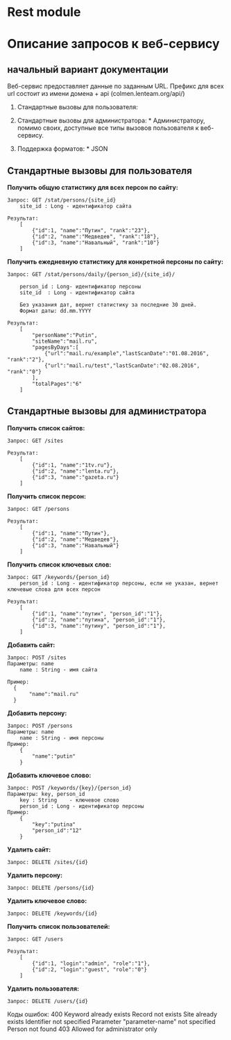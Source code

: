 # Rest module
# Описание запросов к веб-сервису
## начальный вариант документации

Веб-сервис предоставляет данные по заданным URL. 
Префикс для всех url состоит из имени домена + api (colmen.lenteam.org/api/)

  1. 	Стандартные вызовы для пользователя:
   
  2. 	Стандартные вызовы для администратора:
    * 	Администратору, помимо своих, доступные все типы вызовов пользователя к веб-сервису.

  3. Поддержка форматов:
    *   JSON
    
## Стандартные вызовы для пользователя

**Получить общую статистику для всех персон по сайту:**
```
Запрос: GET /stat/persons/{site_id}
    site_id : Long - идентификатор сайта

Результат:
    [
        {"id":1, "name":"Путин", "rank":"23"},
        {"id":2, "name":"Медведев", "rank":"18"},
        {"id":3, "name":"Навальный", "rank":"10"}
    ]
```

**Получить ежедневную статистику для конкретной персоны по сайту:**
```
Запрос: GET /stat/persons/daily/{person_id}/{site_id}/

    person_id : Long- идентификатор персоны
    site_id  : Long - идентификатор сайта
    
	Без указания дат, вернет статистику за последние 30 дней.
	Формат даты: dd.mm.YYYY

Результат:
    [
        "personName":"Putin",
        "siteName":"mail.ru",
        "pagesByDays":[
            {"url":"mail.ru/example","lastScanDate":"01.08.2016", "rank":"2"},
            {"url":"mail.ru/test","lastScanDate":"02.08.2016", "rank":"0"}
        ],
        "totalPages":"6"
    ]
```

## Стандартные вызовы для администратора

**Получить список сайтов:**
```
Запрос: GET /sites

Результат:
    [
        {"id":1, "name":"1tv.ru"},
        {"id":2, "name":"lenta.ru"},
        {"id":3, "name":"gazeta.ru"}
    ]
```

**Получить список персон:**
```
Запрос: GET /persons

Результат:
    [
        {"id":1, "name":"Путин"},
        {"id":2, "name":"Медведев"},
        {"id":3, "name":"Навальный"}
    ]
```

**Получить список ключевых слов:**
```
Запрос: GET /keywords/{person_id}
    person_id : Long - идентификатор персоны, если не указан, вернет ключевые слова для всех персон

Результат:
    [
        {"id":1, "name":"путин", "person_id":"1"},
        {"id":2, "name":"путина", "person_id":"1"},
        {"id":3, "name":"путину", "person_id":"1"},
    ]
```

**Добавить сайт:**
```
Запрос: POST /sites
Параметры: name
    name : String - имя сайта

Пример:
  {
       "name":"mail.ru"
  }
```

**Добавить персону:**
```
Запрос: POST /persons
Параметры: name
    name : String - имя персоны
Пример:
    {
        "name":"putin"
    }
```

**Добавить ключевое слово:**
```
Запрос: POST /keywords/{key}/{person_id}
Параметры: key, person_id
    key : String    - ключевое слово
	person_id : Long - идентификатор персоны
Пример:
    {
        "key":"putina"
        "person_id":"12"
    }
```

**Удалить сайт:**
```
Запрос: DELETE /sites/{id}
```

**Удалить персону:**
```
Запрос: DELETE /persons/{id}
```

**Удалить ключевое слово:**
```
Запрос: DELETE /keywords/{id}
```

**Получить список пользователей:**
```
Запрос: GET /users

Результат:
    [
        {"id":1, "login":"admin", "role":"1"},
        {"id":2, "login":"guest", "role":"0"}
    ]
```

**Удалить пользователя:**
```
Запрос: DELETE /users/{id}
```

Коды ошибок:
    400 Keyword already exists
        Record not exists
        Site already exists
        Identifier not specified
        Parameter "parameter-name" not specified
        Person not found
    403 Allowed for administrator only